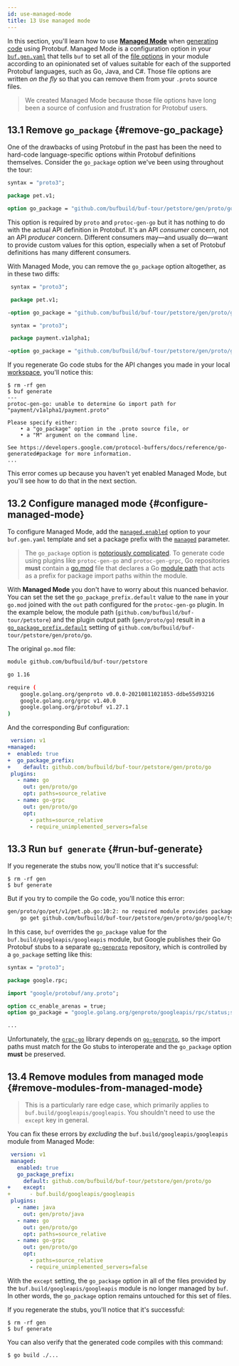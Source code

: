 ```yaml
---
id: use-managed-mode
title: 13 Use managed mode
---
```


In this section, you'll learn how to use [**Managed Mode**](../generate/managed-mode.md) when
[generating code](generate-code.md) using Protobuf. Managed Mode is a configuration option in your
[`buf.gen.yaml`](../configuration/v1/buf-gen-yaml.md) that tells `buf` to set all of the [file
options] in your module according to an opinionated set of values suitable for each of the
supported Protobuf languages, such as Go, Java, and C#. Those file options are written *on the fly*
so that you can remove them from your `.proto` source files.

> We created Managed Mode because those file options have long been a source of confusion and
> frustration for Protobuf users.

## 13.1 Remove `go_package` {#remove-go_package}

One of the drawbacks of using Protobuf in the past has been the need to hard-code language-specific
options within Protobuf definitions themselves. Consider the `go_package` option we've been using
throughout the tour:

```protobuf title="petapis/pet/v1/pet.proto" {5}
syntax = "proto3";

package pet.v1;

option go_package = "github.com/bufbuild/buf-tour/petstore/gen/proto/go/pet/v1;petv1";
```

This option is required by `proto` and `protoc-gen-go` but it has nothing to do with the actual
API definition in Protobuf. It's an API *consumer* concern, not an API *producer* concern.
Different consumers may—and usually do—want to provide custom values for this option, especially
when a set of Protobuf definitions has many different consumers.

With Managed Mode, you can remove the `go_package` option altogether, as in these two diffs:

```protobuf title="petapis/pet/v1/pet.proto" {5}
 syntax = "proto3";

 package pet.v1;

-option go_package = "github.com/bufbuild/buf-tour/petstore/gen/proto/go/pet/v1;petv1";
```

```protobuf title="paymentapis/payment/v1alpha1/payment.proto" {5}
 syntax = "proto3";

 package payment.v1alpha1;

-option go_package = "github.com/bufbuild/buf-tour/petstore/gen/proto/go/payment/v1alpha1;paymentv1alpha1";
```

If you regenerate Go code stubs for the API changes you made in your local
[workspace](/reference/workspaces.md), you'll notice this:

```terminal
$ rm -rf gen
$ buf generate
---
protoc-gen-go: unable to determine Go import path for "payment/v1alpha1/payment.proto"

Please specify either:
	• a "go_package" option in the .proto source file, or
	• a "M" argument on the command line.

See https://developers.google.com/protocol-buffers/docs/reference/go-generated#package for more information.
...
```

This error comes up because you haven't yet enabled Managed Mode, but you'll see how to do that in
the next section.

## 13.2 Configure managed mode {#configure-managed-mode}

To configure Managed Mode, add the [`managed.enabled`](/configuration/v1/buf-gen-yaml#enabled)
option to your `buf.gen.yaml` template and set a package prefix with the
[`managed`](/configuration/v1/buf-gen-yaml#go_package_prefix) parameter.

> The `go_package` option is [notoriously complicated][go_prefix]. To generate code using plugins
> like `protoc-gen-go` and `protoc-gen-grpc`, Go repositories **must** contain a [go.mod][go.mod]
> file that declares a Go [module path][path] that acts as a prefix for package import paths within
> the module.


With **Managed Mode** you don't have to worry about this nuanced behavior. You can set the
set the `go_package_prefix.default` value to the `name` in your `go.mod` joined with the `out` path
configured for the `protoc-gen-go` plugin. In the example below, the module path
(`github.com/bufbuild/buf-tour/petstore`) and the plugin output path (`gen/proto/go`) result in a
[`go_package_prefix.default`](/configuration/v1/buf-gen-yaml#default) setting of
`github.com/bufbuild/buf-tour/petstore/gen/proto/go`.

The original `go.mod` file:

```sh title="go.mod" {1}
module github.com/bufbuild/buf-tour/petstore

go 1.16

require (
	google.golang.org/genproto v0.0.0-20210811021853-ddbe55d93216
	google.golang.org/grpc v1.40.0
	google.golang.org/protobuf v1.27.1
)
```

And the corresponding Buf configuration:

```yaml title="buf.gen.yaml" {2-5,8,11}
 version: v1
+managed:
+  enabled: true
+  go_package_prefix:
+    default: github.com/bufbuild/buf-tour/petstore/gen/proto/go
 plugins:
   - name: go
     out: gen/proto/go
     opt: paths=source_relative
   - name: go-grpc
     out: gen/proto/go
     opt:
       - paths=source_relative
       - require_unimplemented_servers=false
```

## 13.3 Run `buf generate` {#run-buf-generate}

If you regenerate the stubs now, you'll notice that it's successful:

```terminal
$ rm -rf gen
$ buf generate
```

But if you try to compile the Go code, you'll notice this error:

```sh
gen/proto/go/pet/v1/pet.pb.go:10:2: no required module provides package github.com/bufbuild/buf-tour/petstore/gen/proto/go/google/type; to add it:
	go get github.com/bufbuild/buf-tour/petstore/gen/proto/go/google/type
```

In this case, `buf` overrides the `go_package` value for the `buf.build/googleapis/googleapis`
module, but Google publishes their Go Protobuf stubs to a separate
[`go-genproto`][go-genproto]
repository, which is controlled by a `go_package` setting like this:

```protobuf title="google/rpc/status.proto" {8}
syntax = "proto3";

package google.rpc;

import "google/protobuf/any.proto";

option cc_enable_arenas = true;
option go_package = "google.golang.org/genproto/googleapis/rpc/status;status";

...
```

Unfortunately, the [`grpc-go`][grpc-go] library depends on [`go-genproto`][go-genproto],
so the import paths must match for the Go stubs to interoperate and the `go_package` option
**must** be preserved.

## 13.4 Remove modules from managed mode {#remove-modules-from-managed-mode}

> This is a particularly rare edge case, which primarily applies to
> `buf.build/googleapis/googleapis`. You shouldn't need to use the `except` key in general.

You can fix these errors by _excluding_ the `buf.build/googleapis/googleapis` module from
Managed Mode:

```yaml title="buf.gen.yaml" {6-7}
 version: v1
 managed:
   enabled: true
   go_package_prefix:
     default: github.com/bufbuild/buf-tour/petstore/gen/proto/go
+    except:
+      - buf.build/googleapis/googleapis
 plugins:
   - name: java
     out: gen/proto/java
   - name: go
     out: gen/proto/go
     opt: paths=source_relative
   - name: go-grpc
     out: gen/proto/go
     opt:
       - paths=source_relative
       - require_unimplemented_servers=false
```

With the `except` setting, the `go_package` option in all of the files provided by the
`buf.build/googleapis/googleapis` module is no longer managed by `buf`. In other words, the
`go_package` option remains untouched for this set of files.

If you regenerate the stubs, you'll notice that it's successful:

```terminal
$ rm -rf gen
$ buf generate
```

You can also verify that the generated code compiles with this command:

```terminal
$ go build ./...
```

[file options]: https://developers.google.com/protocol-buffers/docs/proto3#options
[go.mod]: https://golang.org/ref/mod#go-mod-file
[go_prefix]: https://developers.google.com/protocol-buffers/docs/reference/go-generated#package
[go-genproto]: https://github.com/googleapis/go-genproto
[grpc-go]: https://github.com/grpc/grpc-go
[path]: https://golang.org/ref/mod#glos-module-path
